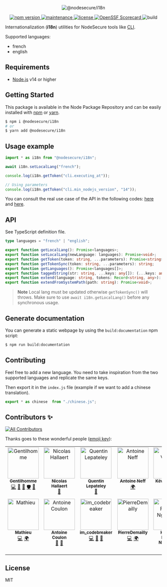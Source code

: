 <p align="center">
  <img src="https://user-images.githubusercontent.com/4438263/226019205-7d86a8d5-345f-416f-bc8d-c4aef6f12868.jpg" alt="@nodesecure/i18n">
</p>

<p align="center">
    <a href="https://github.com/NodeSecure/i18n">
      <img src="https://img.shields.io/badge/dynamic/json.svg?style=for-the-badge&url=https://raw.githubusercontent.com/NodeSecure/i18n/master/package.json&query=$.version&label=Version" alt="npm version">
    </a>
    <a href="https://github.com/NodeSecure/i18n/graphs/commit-activity">
      <img src="https://img.shields.io/badge/Maintained%3F-yes-green.svg?style=for-the-badge" alt="maintenance">
    </a>
    <a href="https://github.com/NodeSecure/i18n/blob/master/LICENSE">
      <img src="https://img.shields.io/github/license/NodeSecure/i18n.svg?style=for-the-badge" alt="license">
    </a>
    <a href="https://api.securityscorecards.dev/projects/github.com/NodeSecure/i18n">
      <img src="https://api.securityscorecards.dev/projects/github.com/NodeSecure/i18n/badge?style=for-the-badge" alt="OpenSSF Scorecard">
    </a>
      <img src="https://img.shields.io/github/actions/workflow/status/NodeSecure/i18n/node.js.yml?style=for-the-badge" alt="build">
</p>

Internationalization (**i18n**) utilities for NodeSecure tools like [CLI](https://github.com/NodeSecure/cli). 

Supported languages:
- french
- english

## Requirements
- [Node.js](https://nodejs.org/en/) v14 or higher

## Getting Started

This package is available in the Node Package Repository and can be easily installed with [npm](https://docs.npmjs.com/getting-started/what-is-npm) or [yarn](https://yarnpkg.com).

```bash
$ npm i @nodesecure/i18n
# or
$ yarn add @nodesecure/i18n
```

## Usage example

```js
import * as i18n from "@nodesecure/i18n";

await i18n.setLocalLang("french");

console.log(i18n.getToken("cli.executing_at"));

// Using parameters
console.log(i18n.getToken("cli.min_nodejs_version", "14"));
```

You can consult the real use case of the API in the following codes: [here](https://github.com/NodeSecure/cli/blob/master/src/commands/lang.js) and [here](https://github.com/NodeSecure/cli/blob/master/src/commands/vulnerability.js).

## API

See TypeScript definition file.

```ts
type languages = "french" | "english";

export function getLocalLang(): Promise<languages>;
export function setLocalLang(newLanguage: languages): Promise<void>;
export function getToken(token: string, ...parameters): Promise<string>;
export function getTokenSync(token: string, ...parameters): string;
export function getLanguages(): Promise<languages[]>;
export function taggedString(str: string, ...keys: any[]): (...keys: any[]) => string;
export function extend(language: string, tokens: Record<string, any>): void;
export function extendFromSystemPath(path: string): Promise<void>;
```

> **Note**
> Local lang must be updated otherwise `getTokenSync()` will throws. Make sure to use `await i18n.getLocalLang()` before any synchronous usage.

## Generate documentation

You can generate a static webpage by using the `build:documentation` npm script:

```bash
$ npm run build:documentation
```

## Contributing
Feel free to add a new language. You need to take inspiration from the two supported languages and replicate the same keys.

Then export it in the `index.js` file (example if we want to add a chinese translation).

```js
export * as chinese  from "./chinese.js";
```

## Contributors ✨

<!-- ALL-CONTRIBUTORS-BADGE:START - Do not remove or modify this section -->
[![All Contributors](https://img.shields.io/badge/all_contributors-14-orange.svg?style=flat-square)](#contributors-)
<!-- ALL-CONTRIBUTORS-BADGE:END -->

Thanks goes to these wonderful people ([emoji key](https://allcontributors.org/docs/en/emoji-key)):

<!-- ALL-CONTRIBUTORS-LIST:START - Do not remove or modify this section -->
<!-- prettier-ignore-start -->
<!-- markdownlint-disable -->
<table>
  <tbody>
    <tr>
      <td align="center" valign="top" width="14.28%"><a href="https://www.linkedin.com/in/thomas-gentilhomme/"><img src="https://avatars.githubusercontent.com/u/4438263?v=4?s=100" width="100px;" alt="Gentilhomme"/><br /><sub><b>Gentilhomme</b></sub></a><br /><a href="https://github.com/NodeSecure/i18n/commits?author=fraxken" title="Code">💻</a> <a href="https://github.com/NodeSecure/i18n/commits?author=fraxken" title="Documentation">📖</a> <a href="https://github.com/NodeSecure/i18n/pulls?q=is%3Apr+reviewed-by%3Afraxken" title="Reviewed Pull Requests">👀</a> <a href="#security-fraxken" title="Security">🛡️</a> <a href="https://github.com/NodeSecure/i18n/issues?q=author%3Afraxken" title="Bug reports">🐛</a></td>
      <td align="center" valign="top" width="14.28%"><a href="https://github.com/Rossb0b"><img src="https://avatars.githubusercontent.com/u/39910164?v=4?s=100" width="100px;" alt="Nicolas Hallaert"/><br /><sub><b>Nicolas Hallaert</b></sub></a><br /><a href="https://github.com/NodeSecure/i18n/commits?author=Rossb0b" title="Documentation">📖</a></td>
      <td align="center" valign="top" width="14.28%"><a href="https://github.com/QuentinLpy"><img src="https://avatars.githubusercontent.com/u/31780359?v=4?s=100" width="100px;" alt="Quentin Lepateley"/><br /><sub><b>Quentin Lepateley</b></sub></a><br /><a href="https://github.com/NodeSecure/i18n/commits?author=QuentinLpy" title="Documentation">📖</a></td>
      <td align="center" valign="top" width="14.28%"><a href="https://antoineneff.me"><img src="https://avatars.githubusercontent.com/u/9216777?v=4?s=100" width="100px;" alt="Antoine Neff"/><br /><sub><b>Antoine Neff</b></sub></a><br /><a href="#translation-antoineneff" title="Translation">🌍</a></td>
      <td align="center" valign="top" width="14.28%"><a href="http://www.linkedin.com/in/kvoyer"><img src="https://avatars.githubusercontent.com/u/33313541?v=4?s=100" width="100px;" alt="Kévin VOYER"/><br /><sub><b>Kévin VOYER</b></sub></a><br /><a href="#translation-kecsou" title="Translation">🌍</a></td>
      <td align="center" valign="top" width="14.28%"><a href="https://github.com/AlexandreMalaj"><img src="https://avatars.githubusercontent.com/u/32218832?v=4?s=100" width="100px;" alt="Alexandre Malaj"/><br /><sub><b>Alexandre Malaj</b></sub></a><br /><a href="#translation-AlexandreMalaj" title="Translation">🌍</a></td>
      <td align="center" valign="top" width="14.28%"><a href="https://github.com/Kawacrepe"><img src="https://avatars.githubusercontent.com/u/40260517?v=4?s=100" width="100px;" alt="Vincent Dhennin"/><br /><sub><b>Vincent Dhennin</b></sub></a><br /><a href="https://github.com/NodeSecure/i18n/commits?author=Kawacrepe" title="Code">💻</a> <a href="https://github.com/NodeSecure/i18n/commits?author=Kawacrepe" title="Documentation">📖</a></td>
    </tr>
    <tr>
      <td align="center" valign="top" width="14.28%"><a href="https://github.com/Mathieuka"><img src="https://avatars.githubusercontent.com/u/34446722?v=4?s=100" width="100px;" alt="Mathieu"/><br /><sub><b>Mathieu</b></sub></a><br /><a href="https://github.com/NodeSecure/i18n/commits?author=Mathieuka" title="Code">💻</a> <a href="#translation-Mathieuka" title="Translation">🌍</a></td>
      <td align="center" valign="top" width="14.28%"><a href="https://dev.to/antoinecoulon"><img src="https://avatars.githubusercontent.com/u/43391199?v=4?s=100" width="100px;" alt="Antoine Coulon"/><br /><sub><b>Antoine Coulon</b></sub></a><br /><a href="#maintenance-antoine-coulon" title="Maintenance">🚧</a> <a href="https://github.com/NodeSecure/i18n/pulls?q=is%3Apr+reviewed-by%3Aantoine-coulon" title="Reviewed Pull Requests">👀</a></td>
      <td align="center" valign="top" width="14.28%"><a href="https://codebreaker.fr/"><img src="https://avatars.githubusercontent.com/u/53506859?v=4?s=100" width="100px;" alt="im_codebreaker"/><br /><sub><b>im_codebreaker</b></sub></a><br /><a href="https://github.com/NodeSecure/i18n/commits?author=im-codebreaker" title="Code">💻</a> <a href="https://github.com/NodeSecure/i18n/commits?author=im-codebreaker" title="Documentation">📖</a> <a href="#design-im-codebreaker" title="Design">🎨</a></td>
      <td align="center" valign="top" width="14.28%"><a href="https://github.com/PierreDemailly"><img src="https://avatars.githubusercontent.com/u/39910767?v=4?s=100" width="100px;" alt="PierreDemailly"/><br /><sub><b>PierreDemailly</b></sub></a><br /><a href="https://github.com/NodeSecure/i18n/commits?author=PierreDemailly" title="Code">💻</a> <a href="#translation-PierreDemailly" title="Translation">🌍</a></td>
      <td align="center" valign="top" width="14.28%"><a href="https://github.com/fabnguess"><img src="https://avatars.githubusercontent.com/u/72697416?v=4?s=100" width="100px;" alt="Kouadio Fabrice Nguessan"/><br /><sub><b>Kouadio Fabrice Nguessan</b></sub></a><br /><a href="https://github.com/NodeSecure/i18n/commits?author=fabnguess" title="Code">💻</a></td>
      <td align="center" valign="top" width="14.28%"><a href="https://github.com/ayushmaanshrotriya"><img src="https://avatars.githubusercontent.com/u/65903307?v=4?s=100" width="100px;" alt="Ayushmaan Shrotriya"/><br /><sub><b>Ayushmaan Shrotriya</b></sub></a><br /><a href="https://github.com/NodeSecure/i18n/commits?author=ayushmaanshrotriya" title="Documentation">📖</a></td>
      <td align="center" valign="top" width="14.28%"><a href="https://github.com/Ineslujan"><img src="https://avatars.githubusercontent.com/u/65076833?v=4?s=100" width="100px;" alt="Inès & Mélu"/><br /><sub><b>Inès & Mélu</b></sub></a><br /><a href="https://github.com/NodeSecure/i18n/commits?author=Ineslujan" title="Documentation">📖</a></td>
    </tr>
  </tbody>
</table>

<!-- markdownlint-restore -->
<!-- prettier-ignore-end -->

<!-- ALL-CONTRIBUTORS-LIST:END -->

## License
MIT
